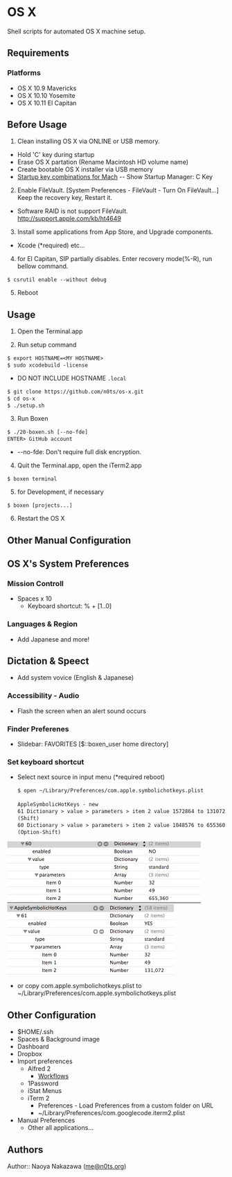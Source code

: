 OS X
===================================
Shell scripts for automated OS X machine setup.


Requirements
------------

### Platforms
- OS X 10.9 Mavericks
- OS X 10.10 Yosemite
- OS X 10.11 El Capitan


Before Usage
----

1. Clean installing OS X via ONLINE or USB memory.
  - Hold 'C' key during startup
  - Erase OS X partation (Rename Macintosh HD volume name)
  - Create bootable OS X installer via USB memory
  - [Startup key combinations for Mach](https://support.apple.com/en-ap/HT201255)
  -- Show Startup Manager: C Key

2. Enable FileVault. [System Preferences - FileVault - Turn On FileVault...]
  Keep the recovery key, Restart it.
  * Software RAID is not support FileVault.
  http://support.apple.com/kb/ht4649

3. Install some applications from App Store, and Upgrade components.
  - Xcode (*required)
  etc...

4. for El Capitan, SIP partially disables. Enter recovery mode(%-R), run bellow command.
  ```
$ csrutil enable --without debug
  ```

5. Reboot

Usage
-----

1. Open the Terminal.app

2. Run setup command
  ```
$ export HOSTNAME=<MY HOSTNAME>
$ sudo xcodebuild -license
  ```
  * DO NOT INCLUDE HOSTNAME `.local`

  ```
$ git clone https://github.com/n0ts/os-x.git
$ cd os-x
$ ./setup.sh
  ```

3. Run Boxen
  ```
$ ./20-boxen.sh [--no-fde]
ENTER> GitHub account
  ```
  - --no-fde: Don't require full disk encryption.

4. Quit the Terminal.app, open the iTerm2.app
  ```
$ boxen terminal
  ```

5. for Development, if necessary
  ```
$ boxen [projects...]
  ```

6. Restart the OS X


Other Manual Configuration
-----

## OS X's System Preferences

### Mission Controll
- Spaces x 10
  - Keyboard shortcut: % + [1..0]

### Languages & Region
- Add Japanese and more!

## Dictation & Speect

- Add system vovice (English & Japanese)

### Accessibility - Audio

- Flash the screen when an alert sound occurs

### Finder Preferenes
- Slidebar: FAVORITES [$::boxen_user home directory]

### Set keyboard shortcut

- Select next source in input menu (*required reboot)
    ```
  $ open ~/Library/Preferences/com.apple.symbolichotkeys.plist

  AppleSymbolicHotKeys - new
    61 Dictionary > value > parameters > item 2 value 1572864 to 131072 (Shift)
    60 Dictionary > value > parameters > item 2 value 1048576 to 655360 (Option-Shift)
    ```

<img src="images/key_60.jpg">
<img src="images/key_61.jpg">

  - or copy com.apple.symbolichotkeys.plist to ~/Library/Preferences/com.apple.symbolichotkeys.plist


Other Configuration
-----

- $HOME/.ssh
- Spaces & Background image
- Dashboard
- Dropbox
- Import preferences
  - Alfred 2
    - [Workflows](https://github.com/zenorocha/alfred-workflows)
  - 1Password
  - iStat Menus
  - iTerm 2
    - Preferences - Load Preferences from a custom folder on URL
    - ~/Library/Preferences/com.googlecode.iterm2.plist
- Manual Preferences
  - Other all applications...


Authors
-------------------
Author:: Naoya Nakazawa (<me@n0ts.org>)
